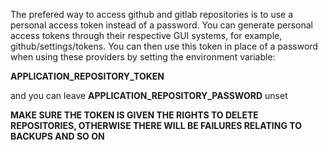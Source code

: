 The prefered way to access github and gitlab repositories is to use a personal access token instead of a password. 
You can generate personal access tokens through their respective GUI systems, for example, github/settings/tokens.
You can then use this token in place of a password when using these providers by setting the environment variable:  

**APPLICATION_REPOSITORY_TOKEN**

and you can leave **APPLICATION_REPOSITORY_PASSWORD** unset

**MAKE SURE THE TOKEN IS GIVEN THE RIGHTS TO DELETE REPOSITORIES, OTHERWISE THERE WILL BE FAILURES RELATING TO BACKUPS AND SO ON**
